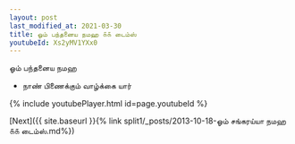 ```yaml
---
layout: post
last_modified_at: 2021-03-30
title: ஓம் பந்தனைய நமஹ ௧௧ டைம்ஸ்
youtubeId: Xs2yMV1YXx0
---
```

 
 
 ஓம் பந்தனைய நமஹ  
 
 -  நாண் பிணைக்கும் வாழ்க்கை யார் 
 
  
 
  
 
 
 
 
 
 


{% include youtubePlayer.html id=page.youtubeId %}
 
[Next]({{ site.baseurl }}{% link  split1/_posts/2013-10-18-ஓம் சங்கரய்யா நமஹ ௧௧ டைம்ஸ்.md%})
 

